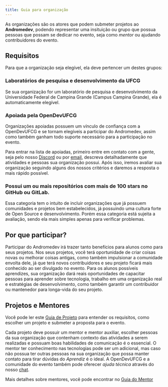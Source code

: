 ```yaml
---
title: Guia para organização
---
```


As organizações são os atores que podem submeter projetos ao **Andromedev**, podendo representar uma insituição ou grupo que possua pessoas que possam se dedicar no evento, seja como _mentor_ ou ajudando contribuidores do evento.

## Requisitos

Para que a organização seja elegível, ela deve pertencer um destes grupos:

### Laboratórios de pesquisa e desenvolvimento da UFCG

Se sua organização for um laboratório de pesquisa e desenvolvimento da Universidade Federal de Campina Grande (Campus Campina Grande), ela é automaticamente elegível.

### Apoiada pela OpenDevUFCG

Organizações apoiadas possuem um vínculo de confiança com a OpenDevUFCG e se tornam elegíveis a participar do Andromedev, assim como também ganham todo suporte necessário para a participação no evento.

Para entrar na lista de apoiadas, primeiro entre em contato com a gente, seja pelo nosso [Discord](https://chat.opendevufcg.org) ou por [email](*opendevufcg@gmail.com*), descreva detalhadamente que atividades e pessoas sua organização possui. Após isso, iremos avaliar sua organização seguindo alguns dos nossos critérios e daremos a resposta o mais rápido possível.

### Possui um ou mais repositórios com mais de 100 stars no GitHub ou GitLab.

Essa categoria tem o intuito de incluir organizações que já possuem comunidades e projetos bem estabelecidos, já possuindo uma cultura forte de Open Source e desenvolvimento. Porém essa categoria está sujeita a avaliação, sendo ela mais simples apenas para verificar problemas.

## Por que participar?

Participar do Andromedev irá trazer tanto benefícios para alunos como para seus projetos. Nos seus projetos, você terá oportunidade de criar coisas novas ou melhorar coisas antigas, como também impulsionar a comunidade envolta dele, já que terá novos contribuidores e seu projeto ficará mais conhecido ao ser divulgado no evento. Para os alunos possíveis aprendizes, sua organização dará reais oportunidades de capacitar pessoas para aprender sobre tecnologia, trabalho em uma organização real e estratégias de desenvolvimento, como também garantir um contribuidor ou mantenedor para longa-vida do seu projeto.

## Projetos e Mentores

Você pode ler este [Guia de Projeto](projeto) para entender os requisitos, como escolher um projeto e submeter a proposta para o evento.

Cada projeto deve possuir um mentor e mentor auxiliar, escolher pessoas da sua organização que contenham contexto das atividades a serem realizadas e possuam boas habilidades de comunicação é o essencial. O mentor ter conhecimento nas tecnologias pode ser um adicional, mas caso não possua ter outras pessoas na sua organização que possa manter contato para tirar dúvidas do _Aprendiz_ é o ideal. A OpenDevUFCG e a comunidade do evento também pode oferecer _ajuda técnica_ através do nosso [chat](https://chat.opendevufcg.org/).

Mais detalhes sobre mentores, você pode encontrar no [Guia do Mentor](../mentor)

